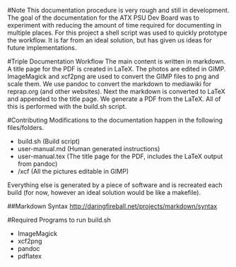 #Note
This documentation procedure is very rough and still in development. The goal of the documentation for the ATX PSU Dev Board was to experiment with reducing the amount of time required for documenting in multiple places. For this project a shell script was used to quickly prototype the workflow. It is far from an ideal solution, but has given us ideas for future implementations. 

#Triple Documentation Workflow
The main content is written in markdown. A title page for the PDF is created in LaTeX. The photos are edited in GIMP. ImageMagick and xcf2png are used to convert the GIMP files to png and scale them. We use pandoc to convert the markdown to mediawiki for reprap.org (and other websites). Next the markdown is converted to LaTeX and appended to the title page. We generate a PDF from the LaTeX. All of this is performed with the build.sh script.

#Contributing
Modifications to the documentation happen in the following files/folders.

- build.sh (Build script)
- user-manual.md (Human generated instructions)
- user-manual.tex (The title page for the PDF, includes the LaTeX output from pandoc)
- /xcf (All the pictures editable in GIMP)

Everything else is generated by a piece of software and is recreated each build (for now, however an ideal solution would be like a makefile). 

##Markdown Syntax
<http://daringfireball.net/projects/markdown/syntax>

#Required Programs to run build.sh

- ImageMagick
- xcf2png
- pandoc
- pdflatex

